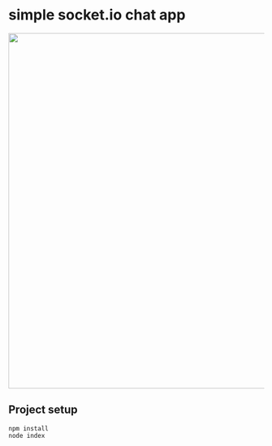 # simple socket.io chat app


<p align="center"><img height="700" src=""></p>

## Project setup
```
npm install
node index
```